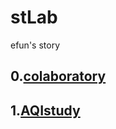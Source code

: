 # stLab
efun's story

## 0.[colaboratory](https://colab.research.google.com/notebooks/intro.ipynb)

## 1.[AQIstudy](https://github.com/qinyunkone/AQIstudy)
